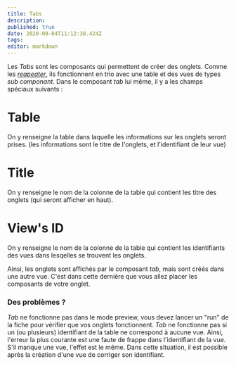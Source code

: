 ```yaml
---
title: Tabs
description: 
published: true
date: 2020-09-04T11:12:38.424Z
tags: 
editor: markdown
---
```


Les *Tabs* sont les composants qui permettent de créer des onglets. Comme les *[reapeater](/system-builder/component/repeater)*, ils fonctionnent en trio avec une table et des vues de types *sub componant*. 
Dans le composant *tab* lui même, il y a les champs spéciaux suivants :

# Table
On y renseigne la table dans laquelle les informations sur les onglets seront prises. (les informations sont le titre de l'onglets, et l'identifiant de leur vue)

# Title
On y renseigne le nom de la colonne de la table qui contient les titre des onglets (qui seront afficher en haut).

# View's ID
On y renseigne le nom de la colonne de la table qui contient les identifiants des vues dans lesqelles se trouvent les onglets.

Ainsi, les onglets sont affichés par le composant *tab*, mais sont créés dans une autre vue. C'est dans cette dernière que vous allez placer les composants de votre onglet.

### Des problèmes ?
*Tab* ne fonctionne pas dans le mode preview, vous devez lancer un "run" de la fiche pour vérifier que vos onglets fonctionnent.
*Tab* ne fonctionne pas si un (ou plusieurs) identifiant de la table ne correspond à aucune vue. Ainsi, l'erreur la plus courante est une faute de frappe dans l'identifiant de la vue. S'il manque une vue, l'effet est le même.
Dans cette situation, il est possible après la création d'une vue de corriger son identifiant.
